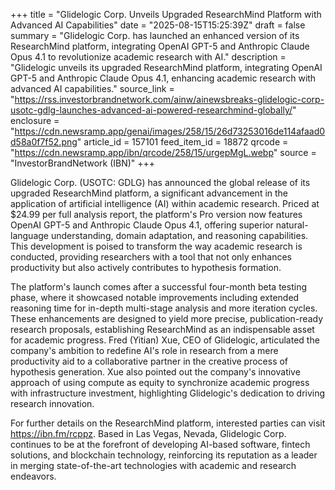 +++
title = "Glidelogic Corp. Unveils Upgraded ResearchMind Platform with Advanced AI Capabilities"
date = "2025-08-15T15:25:39Z"
draft = false
summary = "Glidelogic Corp. has launched an enhanced version of its ResearchMind platform, integrating OpenAI GPT-5 and Anthropic Claude Opus 4.1 to revolutionize academic research with AI."
description = "Glidelogic unveils its upgraded ResearchMind platform, integrating OpenAI GPT-5 and Anthropic Claude Opus 4.1, enhancing academic research with advanced AI capabilities."
source_link = "https://rss.investorbrandnetwork.com/ainw/ainewsbreaks-glidelogic-corp-usotc-gdlg-launches-advanced-ai-powered-researchmind-globally/"
enclosure = "https://cdn.newsramp.app/genai/images/258/15/26d73253016de114afaad0d58a0f7f52.png"
article_id = 157101
feed_item_id = 18872
qrcode = "https://cdn.newsramp.app/ibn/qrcode/258/15/urgepMgL.webp"
source = "InvestorBrandNetwork (IBN)"
+++

<p>Glidelogic Corp. (USOTC: GDLG) has announced the global release of its upgraded ResearchMind platform, a significant advancement in the application of artificial intelligence (AI) within academic research. Priced at $24.99 per full analysis report, the platform's Pro version now features OpenAI GPT-5 and Anthropic Claude Opus 4.1, offering superior natural-language understanding, domain adaptation, and reasoning capabilities. This development is poised to transform the way academic research is conducted, providing researchers with a tool that not only enhances productivity but also actively contributes to hypothesis formation.</p><p>The platform's launch comes after a successful four-month beta testing phase, where it showcased notable improvements including extended reasoning time for in-depth multi-stage analysis and more iteration cycles. These enhancements are designed to yield more precise, publication-ready research proposals, establishing ResearchMind as an indispensable asset for academic progress. Fred (Yitian) Xue, CEO of Glidelogic, articulated the company's ambition to redefine AI's role in research from a mere productivity aid to a collaborative partner in the creative process of hypothesis generation. Xue also pointed out the company's innovative approach of using compute as equity to synchronize academic progress with infrastructure investment, highlighting Glidelogic's dedication to driving research innovation.</p><p>For further details on the ResearchMind platform, interested parties can visit <a href='https://ibn.fm/rcppz' rel='nofollow' target='_blank'>https://ibn.fm/rcppz</a>. Based in Las Vegas, Nevada, Glidelogic Corp. continues to be at the forefront of developing AI-based software, fintech solutions, and blockchain technology, reinforcing its reputation as a leader in merging state-of-the-art technologies with academic and research endeavors.</p>